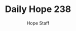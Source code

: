 ---
image: /assets/img/daily-hope-default-artwork.png
title: Daily Hope 238
number: 238
categories:
  - Daily Hope
author: Hope Staff
notes: Daily Hope 238
embed: >-
  EMBED_GOES_HERE
---